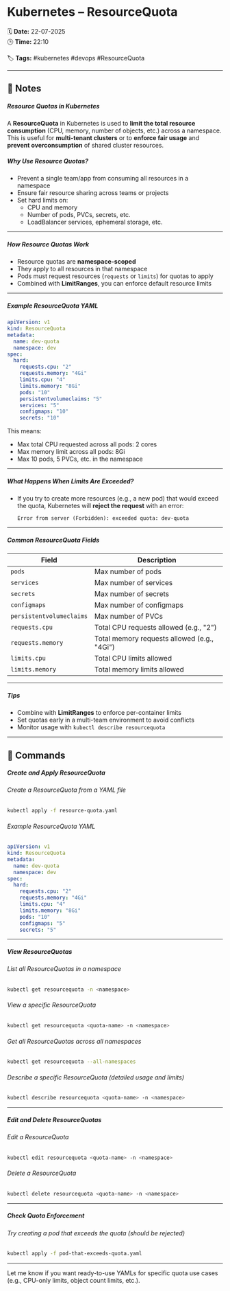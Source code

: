 # Kubernetes – ResourceQuota

🗓️ **Date:** 22-07-2025  
🕒 **Time:** 22:10  

🏷️ **Tags:** #kubernetes #devops #ResourceQuota  

---

## 📝 Notes

##### Resource Quotas in Kubernetes

A **ResourceQuota** in Kubernetes is used to **limit the total resource consumption** (CPU, memory, number of objects, etc.) across a namespace. This is useful for **multi-tenant clusters** or to **enforce fair usage** and **prevent overconsumption** of shared cluster resources.

##### Why Use Resource Quotas?

- Prevent a single team/app from consuming all resources in a namespace
- Ensure fair resource sharing across teams or projects
- Set hard limits on:
    - CPU and memory
    - Number of pods, PVCs, secrets, etc.        
    - LoadBalancer services, ephemeral storage, etc.

---

##### How Resource Quotas Work

- Resource quotas are **namespace-scoped**  
- They apply to all resources in that namespace
- Pods must request resources (`requests` or `limits`) for quotas to apply
- Combined with **LimitRanges**, you can enforce default resource limits

---

##### Example ResourceQuota YAML

```yaml
apiVersion: v1
kind: ResourceQuota
metadata:
  name: dev-quota
  namespace: dev
spec:
  hard:
    requests.cpu: "2"
    requests.memory: "4Gi"
    limits.cpu: "4"
    limits.memory: "8Gi"
    pods: "10"
    persistentvolumeclaims: "5"
    services: "5"
    configmaps: "10"
    secrets: "10"
```

This means:

- Max total CPU requested across all pods: 2 cores
- Max memory limit across all pods: 8Gi
- Max 10 pods, 5 PVCs, etc. in the namespace

---
##### What Happens When Limits Are Exceeded?

- If you try to create more resources (e.g., a new pod) that would exceed the quota, Kubernetes will **reject the request** with an error:    
    ```
    Error from server (Forbidden): exceeded quota: dev-quota
    ```


---

##### Common ResourceQuota Fields

| Field                    | Description                                 |
| ------------------------ | ------------------------------------------- |
| `pods`                   | Max number of pods                          |
| `services`               | Max number of services                      |
| `secrets`                | Max number of secrets                       |
| `configmaps`             | Max number of configmaps                    |
| `persistentvolumeclaims` | Max number of PVCs                          |
| `requests.cpu`           | Total CPU requests allowed (e.g., "2")      |
| `requests.memory`        | Total memory requests allowed (e.g., "4Gi") |
| `limits.cpu`             | Total CPU limits allowed                    |
| `limits.memory`          | Total memory limits allowed                 |

---
##### Tips

- Combine with **LimitRanges** to enforce per-container limits
- Set quotas early in a multi-team environment to avoid conflicts
- Monitor usage with `kubectl describe resourcequota`

---
## 🧾 Commands

##### Create and Apply ResourceQuota

###### Create a ResourceQuota from a YAML file

```bash
kubectl apply -f resource-quota.yaml
```

###### Example ResourceQuota YAML

```yaml
apiVersion: v1
kind: ResourceQuota
metadata:
  name: dev-quota
  namespace: dev
spec:
  hard:
    requests.cpu: "2"
    requests.memory: "4Gi"
    limits.cpu: "4"
    limits.memory: "8Gi"
    pods: "10"
    configmaps: "5"
    secrets: "5"
```

---

##### View ResourceQuotas

###### List all ResourceQuotas in a namespace

```bash
kubectl get resourcequota -n <namespace>
```

###### View a specific ResourceQuota

```bash
kubectl get resourcequota <quota-name> -n <namespace>
```

###### Get all ResourceQuotas across all namespaces

```bash
kubectl get resourcequota --all-namespaces
```

###### Describe a specific ResourceQuota (detailed usage and limits)

```bash
kubectl describe resourcequota <quota-name> -n <namespace>
```

---

##### Edit and Delete ResourceQuotas

###### Edit a ResourceQuota

```bash
kubectl edit resourcequota <quota-name> -n <namespace>
```

###### Delete a ResourceQuota

```bash
kubectl delete resourcequota <quota-name> -n <namespace>
```

---

##### Check Quota Enforcement

###### Try creating a pod that exceeds the quota (should be rejected)

```bash
kubectl apply -f pod-that-exceeds-quota.yaml
```

---

Let me know if you want ready-to-use YAMLs for specific quota use cases (e.g., CPU-only limits, object count limits, etc.).